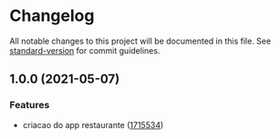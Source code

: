 # Changelog

All notable changes to this project will be documented in this file. See [standard-version](https://github.com/conventional-changelog/standard-version) for commit guidelines.

## 1.0.0 (2021-05-07)


### Features

* criacao do app restaurante ([1715534](https://github.com/eduardorfreitas93/getin-challenge/commit/171553438db3ddace35c53013f2a5f3e38112840))
